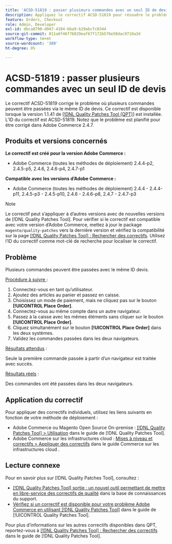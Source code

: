 ```yaml
---
title: 'ACSD-51819 : passer plusieurs commandes avec un seul ID de devis'
description: Appliquez le correctif ACSD-51819 pour résoudre le problème d'Adobe Commerce où plusieurs commandes peuvent être passées via le même ID de devis.
feature: Orders, Checkout
role: Admin, Developer
exl-id: dbca8790-d947-4104-bba9-b29abcfc0344
source-git-commit: 011a6f46f76029eaf67f172b576e58dac9710a3d
workflow-type: tm+mt
source-wordcount: '389'
ht-degree: 0%

---
```


# ACSD-51819 : passer plusieurs commandes avec un seul ID de devis

Le correctif ACSD-51819 corrige le problème où plusieurs commandes peuvent être passées via le même ID de devis. Ce correctif est disponible lorsque la version 1.1.41 de [[!DNL Quality Patches Tool (QPT)]](https://experienceleague.adobe.com/en/docs/commerce-operations/tools/quality-patches-tool/quality-patches-tool-to-self-serve-quality-patches) est installée. L’ID du correctif est ACSD-51819. Notez que le problème est planifié pour être corrigé dans Adobe Commerce 2.4.7.

## Produits et versions concernés

**Le correctif est créé pour la version Adobe Commerce :**

* Adobe Commerce (toutes les méthodes de déploiement) 2.4.4-p2, 2.4.5-p5, 2.4.6, 2.4.6-p4, 2.4.7-p1

**Compatible avec les versions d’Adobe Commerce :**

* Adobe Commerce (toutes les méthodes de déploiement) 2.4.4 - 2.4.4-p11, 2.4.5-p3 - 2.4.5-p10, 2.4.6 - 2.4.6-p8, 2.4.7 - 2.4.7-p3

>[!NOTE]
>
>Le correctif peut s’appliquer à d’autres versions avec de nouvelles versions de [!DNL Quality Patches Tool]. Pour vérifier si le correctif est compatible avec votre version d’Adobe Commerce, mettez à jour le package `magento/quality-patches` vers la dernière version et vérifiez la compatibilité sur la page [[!DNL Quality Patches Tool] : Rechercher des correctifs](https://experienceleague.adobe.com/tools/commerce-quality-patches/index.html). Utilisez l’ID du correctif comme mot-clé de recherche pour localiser le correctif.

## Problème

Plusieurs commandes peuvent être passées avec le même ID devis.

<u>Procédure à suivre </u> :

1. Connectez-vous en tant qu’utilisateur.
1. Ajoutez des articles au panier et passez en caisse.
1. Choisissez un mode de paiement, mais ne cliquez pas sur le bouton **[!UICONTROL Place Order]**.
1. Connectez-vous au même compte dans un autre navigateur.
1. Passez à la caisse avec les mêmes éléments sans cliquer sur le bouton **[!UICONTROL Place Order]**.
1. Cliquez simultanément sur le bouton **[!UICONTROL Place Order]** dans les deux systèmes.
1. Validez les commandes passées dans les deux navigateurs.

<u>Résultats attendus</u> :

Seule la première commande passée à partir d’un navigateur est traitée avec succès.

<u>Résultats réels</u> :

Des commandes ont été passées dans les deux navigateurs.

## Application du correctif

Pour appliquer des correctifs individuels, utilisez les liens suivants en fonction de votre méthode de déploiement :

* Adobe Commerce ou Magento Open Source On-premise : [[!DNL Quality Patches Tool] > Utilisation](/help/tools/quality-patches-tool/usage.md) dans le guide de [!DNL Quality Patches Tool].
* Adobe Commerce sur les infrastructures cloud : [Mises à niveau et correctifs > Appliquer des correctifs](https://experienceleague.adobe.com/docs/commerce-cloud-service/user-guide/develop/upgrade/apply-patches.html) dans le guide Commerce sur les infrastructures cloud .

## Lecture connexe

Pour en savoir plus sur [!DNL Quality Patches Tool], consultez :

* [[!DNL Quality Patches Tool] sortie : un nouvel outil permettant de mettre en libre-service des correctifs de qualité](https://experienceleague.adobe.com/en/docs/commerce-operations/tools/quality-patches-tool/quality-patches-tool-to-self-serve-quality-patches) dans la base de connaissances du support.
* [Vérifiez si un correctif est disponible pour votre problème Adobe Commerce en utilisant [!DNL Quality Patches Tool]](/help/tools/quality-patches-tool/patches-available-in-qpt/check-patch-for-magento-issue-with-magento-quality-patches.md) dans le guide de [!UICONTROL Quality Patches Tool].


Pour plus d’informations sur les autres correctifs disponibles dans QPT, reportez-vous à [[!DNL Quality Patches Tool] : Rechercher des correctifs](https://experienceleague.adobe.com/tools/commerce-quality-patches/index.html) dans le guide de [!DNL Quality Patches Tool].
